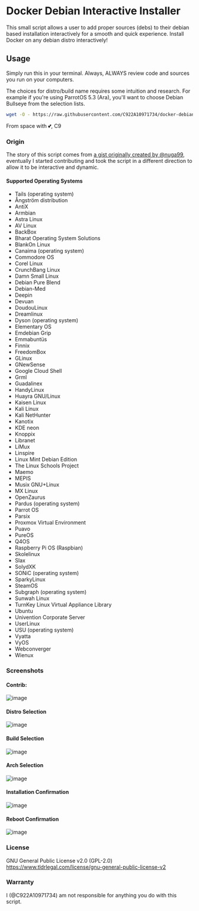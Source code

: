 # Docker Debian Interactive Installer

This small script allows a user to add proper sources (debs) to their debian based installation interactively for a smooth and quick experience. Install Docker on any debian distro interactively!

## Usage

Simply run this in your terminal. Always, ALWAYS review code and sources you run on your computers.

The choices for distro/build name requires some intuition and research. For example if you're using ParrotOS 5.3 (Ara), you'll want to choose Debian Bullseye from the selection lists.

``` bash
wget -O - https://raw.githubusercontent.com/C922A10971734/docker-debian-installer/main/docker-debian-interactive-install.sh | bash
```

From space with 💕,
C9

### Origin

The story of this script comes from [a gist originally created by @nuga99](https://gist.github.com/nuga99/dd5ac250b4c98154b5065d8affec7b49), eventually I started contributing and took the script in a different direction to allow it to be interactive and dynamic.

#### Supported Operating Systems
- Tails (operating system)
- Ångström distribution
- AntiX
- Armbian
- Astra Linux
- AV Linux
- BackBox
- Bharat Operating System Solutions
- BlankOn Linux
- Canaima (operating system)
- Commodore OS
- Corel Linux
- CrunchBang Linux
- Damn Small Linux
- Debian Pure Blend
- Debian-Med
- Deepin
- Devuan
- DoudouLinux
- Dreamlinux
- Dyson (operating system)
- Elementary OS
- Emdebian Grip
- Emmabuntüs
- Finnix
- FreedomBox
- GLinux
- GNewSense
- Google Cloud Shell
- Grml
- Guadalinex
- HandyLinux
- Huayra GNU/Linux
- Kaisen Linux
- Kali Linux
- Kali NetHunter
- Kanotix
- KDE neon
- Knoppix
- Libranet
- LiMux
- Linspire
- Linux Mint Debian Edition
- The Linux Schools Project
- Maemo
- MEPIS
- Musix GNU+Linux
- MX Linux
- OpenZaurus
- Pardus (operating system)
- Parrot OS
- Parsix
- Proxmox Virtual Environment
- Puavo
- PureOS
- Q4OS
- Raspberry Pi OS (Raspbian)
- Skolelinux
- Slax
- SolydXK
- SONiC (operating system)
- SparkyLinux
- SteamOS
- Subgraph (operating system)
- Sunwah Linux
- TurnKey Linux Virtual Appliance Library
- Ubuntu
- Univention Corporate Server
- UserLinux
- USU (operating system)
- Vyatta
- VyOS
- Webconverger
- Wienux

### Screenshots
#### Contrib:
![image](https://user-images.githubusercontent.com/122838399/256328109-bdd96ef4-9f18-4471-b4ca-d569ac765ba3.png)

#### Distro Selection
![image](https://user-images.githubusercontent.com/122838399/256328515-5e1cc84b-6f4a-4da9-b6c3-d06d5d66d587.png)

#### Build Selection
![image](https://user-images.githubusercontent.com/122838399/256329054-1447dcab-5dd0-45bf-ba09-92ec58898b75.png)

#### Arch Selection
![image](https://user-images.githubusercontent.com/122838399/256329136-34e03c14-fb34-4cae-9e4f-4346126f9f6c.png)

#### Installation Confirmation
![image](https://user-images.githubusercontent.com/122838399/256329219-fe94b056-884f-43d6-8d62-69bc1bce9b0a.png)

#### Reboot Confirmation
![image](https://user-images.githubusercontent.com/122838399/256332022-771806fe-ae78-4ee7-bc69-8919a4b752a2.png)

### License
GNU General Public License v2.0 (GPL-2.0)
https://www.tldrlegal.com/license/gnu-general-public-license-v2

### Warranty
I (@C922A10971734) am not responsible for anything you do with this script.
